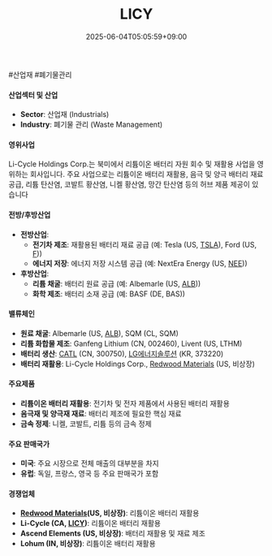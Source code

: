 ﻿---
title: "LICY"
date: 2025-06-04T05:05:59+09:00
lastmod: 2025-06-04T05:05:59+09:00
type: docs
sidebar:
  open: true
weight: 516
---
<div style="display:none">
  <meta property="article:published_time" content="2025-06-03T20:05:59Z" />
  <meta property="article:modified_time" content="2025-06-03T20:05:59Z" />
</div>
#산업재 #폐기물관리

#### 산업섹터 및 산업

- **Sector**: 산업재 (Industrials)
- **Industry**: 폐기물 관리 (Waste Management)

#### 영위사업

Li-Cycle Holdings Corp.는 북미에서 리튬이온 배터리 자원 회수 및 재활용 사업을 영위하는 회사입니다. 주요 사업으로는 리튬이온 배터리 재활용, 음극 및 양극 배터리 재료 공급, 리튬 탄산염, 코발트 황산염, 니켈 황산염, 망간 탄산염 등의 허브 제품 제공이 있습니다

#### 전방/후방산업

- **전방산업**:
    - **전기차 제조**: 재활용된 배터리 재료 공급 (예: Tesla (US, [TSLA](/company-analysis/tsla/)), Ford (US, [F](/company-analysis/f/)))
    - **에너지 저장**: 에너지 저장 시스템 공급 (예: NextEra Energy (US, [NEE](/company-analysis/nee/)))
- **후방산업**:
    - **리튬 채굴**: 배터리 원료 공급 (예: Albemarle (US, [ALB](/company-analysis/alb/)))
    - **화학 제조**: 배터리 소재 공급 (예: BASF (DE, BAS))

#### 밸류체인

- **원료 채굴**: Albemarle (US, [ALB](/company-analysis/alb/)), SQM (CL, SQM)
- **리튬 화합물 제조**: Ganfeng Lithium (CN, 002460), Livent (US, LTHM)
- **배터리 생산**: [CATL](/company-analysis/catl/) (CN, 300750), [LG에너지솔루션](/industry-study/lg에너지솔루션/) (KR, 373220)
- **배터리 재활용**: Li-Cycle Holdings Corp., [Redwood Materials](/company-analysis/redwood-materials/) (US, 비상장)

#### 주요제품

- **리튬이온 배터리 재활용**: 전기차 및 전자 제품에서 사용된 배터리 재활용
- **음극재 및 양극재 재료**: 배터리 제조에 필요한 핵심 재료
- **금속 정제**: 니켈, 코발트, 리튬 등의 금속 정제

#### 주요 판매국가

- **미국**: 주요 시장으로 전체 매출의 대부분을 차지
- **유럽**: 독일, 프랑스, 영국 등 주요 판매국가 포함

#### 경쟁업체

- **[Redwood Materials](/company-analysis/redwood-materials/)(US, 비상장)**: 리튬이온 배터리 재활용
- **Li-Cycle (CA, [LICY](/company-analysis/licy/))**: 리튬이온 배터리 재활용
- **Ascend Elements (US, 비상장)**: 배터리 재활용 및 재료 제조
- **Lohum (IN, 비상장)**: 리튬이온 배터리 재활용
